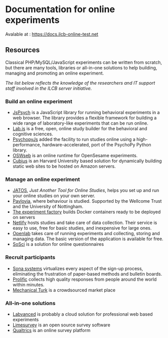 # Documentation for online experiments

Avalable at : https://docs.ilcb-online-test.net


## Resources

Classical PHP/MySQL/JavaScript experiments can be written from scratch, but there are many tools, libraries or all-in-one solutions to help building, managing and promoting an online experiment.

_The list below reflects the knowledge of the researchers and IT support staff involved in the ILCB server initiative._


### Build an online experiment

- [JsPsych](https://www.jspsych.org) is a JavaScript library for running behavioral experiments in a web browser. The library provides a flexible framework for building a wide range of laboratory-like experiments that can be run online.
- [Lab.js](https://lab.js.org) is a free, open, online study builder for the behavioral and cognitive sciences.
- [PsychopyJs](https://www.psychopy.org) added the facility to run studies online using a high-performance, hardware-accelerated, port of the PsychoPy Python library.
- [OSWseb](https://github.com/shyras/osweb/) is an online runtime for OpenSesame experiments.
- [Cubius](https://github.com/lina128/cubius) is an Harvard University based solution for dynamically building static web sites to be hosted on Amazon servers.



### Manage an online experiment

- [JATOS](http://www.jatos.org), _Just Another Tool for Online Studies_, helps you set up and run your online studies on your own server.
- [Pavlovia](https://pavlovia.org), where behaviour is studied. Supported by the Wellcome Trust and the University of Nottingham.
- [The experiment factory](https://expfactory.github.io) builds Docker containers ready to be deployed on servers
- [Netlify](https://www.netlify.com) hosts studies and take care of data collection. Their service is easy to use, free for basic studies, and inexpensive for large ones.
- [Openlab](https://www.open-lab.online) takes care of running experiments and collecting, storing and managing data. The basic version of the application is available for free.
- [SoSci](https://www.soscisurvey.de) is a solution for online questionnaires


### Recruit participants

- [Sona systems](http://www.sona-systems.com/participant-recruitment.aspx) virtualizes every aspect of the sign-up process, eliminating the frustration of paper-based methods and bulletin boards.
- [Prolific](https://www.prolific.co) collects high quality responses from people around the world within minutes.
- [Mechanical Turk](https://www.mturk.com) is a crowdsourced market place


### All-in-one solutions

- [Labvanced](https://www.labvanced.com) is probably a cloud solution for professional web based experiments
- [Limesurvey](https://www.limesurvey.org) is an open source survey software
- [Qualtrics](https://www.qualtrics.com) is an online survey platform

  
  

